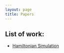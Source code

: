 ```yaml
---
layout: page
title: Papers
---
```


## List of work:

- [Hamiltonian Simulation](https://arxiv.org/abs/2309.14378)
